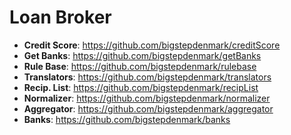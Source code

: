 # Loan Broker

- __Credit Score__: https://github.com/bigstepdenmark/creditScore
- __Get Banks__: https://github.com/bigstepdenmark/getBanks
- __Rule Base__: https://github.com/bigstepdenmark/rulebase
- __Translators__: https://github.com/bigstepdenmark/translators
- __Recip. List__: https://github.com/bigstepdenmark/recipList
- __Normalizer__: https://github.com/bigstepdenmark/normalizer
- __Aggregator__: https://github.com/bigstepdenmark/aggregator
- __Banks__: https://github.com/bigstepdenmark/banks
